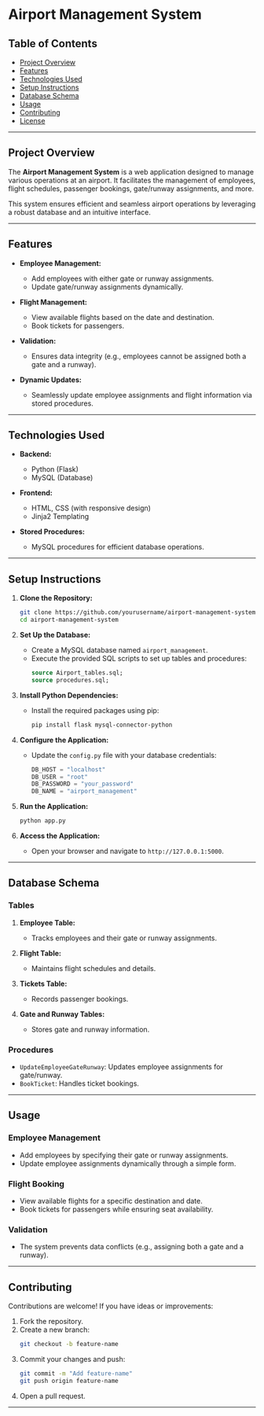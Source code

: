 # Airport Management System

## Table of Contents
- [Project Overview](#project-overview)
- [Features](#features)
- [Technologies Used](#technologies-used)
- [Setup Instructions](#setup-instructions)
- [Database Schema](#database-schema)
- [Usage](#usage)
- [Contributing](#contributing)
- [License](#license)

---

## Project Overview

The **Airport Management System** is a web application designed to manage various operations at an airport. It facilitates the management of employees, flight schedules, passenger bookings, gate/runway assignments, and more.

This system ensures efficient and seamless airport operations by leveraging a robust database and an intuitive interface.

---

## Features

- **Employee Management:**
  - Add employees with either gate or runway assignments.
  - Update gate/runway assignments dynamically.

- **Flight Management:**
  - View available flights based on the date and destination.
  - Book tickets for passengers.

- **Validation:**
  - Ensures data integrity (e.g., employees cannot be assigned both a gate and a runway).

- **Dynamic Updates:**
  - Seamlessly update employee assignments and flight information via stored procedures.

---

## Technologies Used

- **Backend:**
  - Python (Flask)
  - MySQL (Database)

- **Frontend:**
  - HTML, CSS (with responsive design)
  - Jinja2 Templating

- **Stored Procedures:**
  - MySQL procedures for efficient database operations.

---

## Setup Instructions

1. **Clone the Repository:**
   ```bash
   git clone https://github.com/yourusername/airport-management-system.git
   cd airport-management-system
   ```

2. **Set Up the Database:**
   - Create a MySQL database named `airport_management`.
   - Execute the provided SQL scripts to set up tables and procedures:
     ```sql
     source Airport_tables.sql; 
     source procedures.sql;
     ```
     <!-- (Note:- Airport_tables do not contain values) -->

3. **Install Python Dependencies:**
   - Install the required packages using pip:
     ```bash
     pip install flask mysql-connector-python
     ```

4. **Configure the Application:**
   - Update the `config.py` file with your database credentials:
     ```python
     DB_HOST = "localhost"
     DB_USER = "root"
     DB_PASSWORD = "your_password"
     DB_NAME = "airport_management"
     ```

5. **Run the Application:**
   ```bash
   python app.py
   ```

6. **Access the Application:**
   - Open your browser and navigate to `http://127.0.0.1:5000`.

---

## Database Schema

### Tables
1. **Employee Table:**
   - Tracks employees and their gate or runway assignments.

2. **Flight Table:**
   - Maintains flight schedules and details.

3. **Tickets Table:**
   - Records passenger bookings.

4. **Gate and Runway Tables:**
   - Stores gate and runway information.

### Procedures
- `UpdateEmployeeGateRunway`: Updates employee assignments for gate/runway.
- `BookTicket`: Handles ticket bookings.

---

## Usage

### Employee Management
- Add employees by specifying their gate or runway assignments.
- Update employee assignments dynamically through a simple form.

### Flight Booking
- View available flights for a specific destination and date.
- Book tickets for passengers while ensuring seat availability.

### Validation
- The system prevents data conflicts (e.g., assigning both a gate and a runway).

---

## Contributing

Contributions are welcome! If you have ideas or improvements:
1. Fork the repository.
2. Create a new branch:
   ```bash
   git checkout -b feature-name
   ```
3. Commit your changes and push:
   ```bash
   git commit -m "Add feature-name"
   git push origin feature-name
   ```
4. Open a pull request.

---
